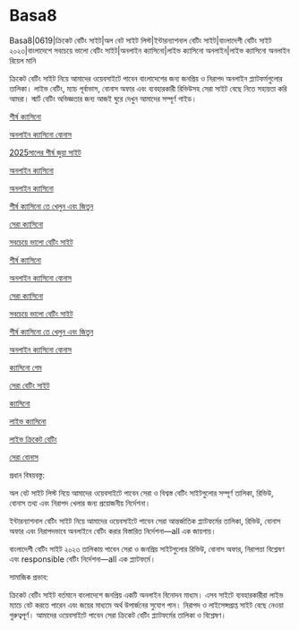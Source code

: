 # Basa8
Basa8|0619|ক্রিকেট বেটিং সাইট|অল বেট সাইট লিস্ট|ইন্টারন্যাশনাল বেটিং সাইট|বাংলাদেশী বেটিং সাইট ২০২৩|বাংলাদেশে সবচেয়ে ভালো বেটিং সাইট|অনলাইন ক্যাসিনো|লাইভ ক্যাসিনো অনলাইন|লাইভ ক্যাসিনো অনলাইন রিয়েল মানি

ক্রিকেট বেটিং সাইট নিয়ে আমাদের ওয়েবসাইটে পাবেন বাংলাদেশের জন্য জনপ্রিয় ও নিরাপদ অনলাইন প্ল্যাটফর্মগুলোর তালিকা। লাইভ বেটিং, ম্যাচ পূর্বাভাস, বোনাস অফার এবং ব্যবহারকারী রিভিউসহ সেরা সাইট বেছে নিতে সহায়তা করি আমরা। স্মার্ট বেটিং অভিজ্ঞতার জন্য আজই ঘুরে দেখুন আমাদের সম্পূর্ণ গাইড।

<a href="https://basa8wap.net/">শীর্ষ ক্যাসিনো</a>

<a href="https://basa8wap.com/">অনলাইন ক্যাসিনো বোনাস</a>

<a href="https://basa8now.com/">2025সালের শীর্ষ জুয়া সাইট</a>

<a href="https://basa8now.net/">অনলাইন ক্যাসিনো </a>

<a href="https://basa8vip.net/">অনলাইন ক্যাসিনো</a>

<a href="https://basa8us.net/">শীর্ষ ক্যাসিনো তে খেলুন এবং জিতুন</a>

<a href="https://basa8vip.com/">সেরা ক্যাসিনো</a>

<a href="https://basa8us.com/">সবচেয়ে ভালো বেটিং সাইট</a>

<a href="https://basa8wap.net/">শীর্ষ ক্যাসিনো</a>

<a href="https://basa8wap.com/">অনলাইন ক্যাসিনো বোনাস</a>

<a href="https://basa8vip.com/">সেরা ক্যাসিনো</a>

<a href="https://basa8us.com/">সবচেয়ে ভালো বেটিং সাইট</a>

<a href="https://basa8us.net/">শীর্ষ ক্যাসিনো তে খেলুন এবং জিতুন</a>

<a href="https://basa8wap.com/">অনলাইন ক্যাসিনো বোনাস</a>

<a href="https://basa8pc.com/">ক্যাসিনো গেম</a>

<a href="https://basa8pc.net/">সেরা বেটিং সাইট</a>

<a href="https://basa8live.com/">ক্যাসিনো</a>

<a href="https://basa8live.net/">লাইভ ক্যাসিনো</a>

<a href="https://basa8uk.com/">লাইভ ক্রিকেট বেটিং</a>

<a href="https://basa8uk.net/">সেরা বোনাস</a>

প্রধান বিষয়বস্তু:

অল বেট সাইট লিস্ট নিয়ে আমাদের ওয়েবসাইটে পাবেন সেরা ও বিশ্বস্ত বেটিং সাইটগুলোর সম্পূর্ণ তালিকা, রিভিউ, বোনাস তথ্য এবং নিরাপদ খেলার জন্য প্রয়োজনীয় নির্দেশনা।

ইন্টারন্যাশনাল বেটিং সাইট নিয়ে আমাদের ওয়েবসাইটে পাবেন সেরা আন্তর্জাতিক প্ল্যাটফর্মের তালিকা, রিভিউ, বোনাস অফার এবং নিরাপদভাবে অনলাইনে বেটিং করার বিস্তারিত নির্দেশনা—all এক জায়গায়।

বাংলাদেশী বেটিং সাইট ২০২৩ তালিকায় পাবেন সেরা ও জনপ্রিয় সাইটগুলোর রিভিউ, বোনাস অফার, নিরাপত্তা বিশ্লেষণ এবং responsible বেটিং নির্দেশনা—all এক প্ল্যাটফর্মে।

সামাজিক প্রভাব:

ক্রিকেট বেটিং সাইট বর্তমানে বাংলাদেশে জনপ্রিয় একটি অনলাইন বিনোদন মাধ্যম। এসব সাইটে ব্যবহারকারীরা লাইভ ম্যাচে বেট করতে পারেন এবং জয়ের মাধ্যমে অর্থ উপার্জনের সুযোগ পান। নিরাপদ ও লাইসেন্সপ্রাপ্ত সাইট বেছে নেওয়া গুরুত্বপূর্ণ। আমাদের ওয়েবসাইটে পাবেন সেরা ক্রিকেট বেটিং প্ল্যাটফর্মের তালিকা ও বিশ্লেষণ।
